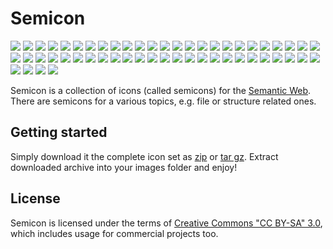 # Semicon 

![](https://raw.github.com/k00ni/semicon/master/png/all/graph.png) ![](https://raw.github.com/k00ni/semicon/master/misc/images/whitespace.png) 
![](https://raw.github.com/k00ni/semicon/master/png/all/graph_dots.png) ![](https://raw.github.com/k00ni/semicon/master/misc/images/whitespace.png) 
![](https://raw.github.com/k00ni/semicon/master/png/all/graph_dots2.png) ![](https://raw.github.com/k00ni/semicon/master/misc/images/whitespace.png) 
![](https://raw.github.com/k00ni/semicon/master/png/all/part.png) ![](https://raw.github.com/k00ni/semicon/master/misc/images/whitespace.png) 
![](https://raw.github.com/k00ni/semicon/master/png/all/graph_dots3.png) ![](https://raw.github.com/k00ni/semicon/master/misc/images/whitespace.png) 
![](https://raw.github.com/k00ni/semicon/master/png/all/subgraph_dots3.png) ![](https://raw.github.com/k00ni/semicon/master/misc/images/whitespace.png) 
![](https://raw.github.com/k00ni/semicon/master/png/all/subgraph_dots.png) ![](https://raw.github.com/k00ni/semicon/master/misc/images/whitespace.png) 
![](https://raw.github.com/k00ni/semicon/master/png/all/subgraph_dots2.png) ![](https://raw.github.com/k00ni/semicon/master/misc/images/whitespace.png) 
![](https://raw.github.com/k00ni/semicon/master/png/all/importTriple.png) ![](https://raw.github.com/k00ni/semicon/master/misc/images/whitespace.png) 
![](https://raw.github.com/k00ni/semicon/master/png/all/exportTriple.png) ![](https://raw.github.com/k00ni/semicon/master/misc/images/whitespace.png) 
![](https://raw.github.com/k00ni/semicon/master/png/all/sparql3.png) ![](https://raw.github.com/k00ni/semicon/master/misc/images/whitespace.png) 
![](https://raw.github.com/k00ni/semicon/master/png/all/sparql.png) ![](https://raw.github.com/k00ni/semicon/master/misc/images/whitespace.png) 
![](https://raw.github.com/k00ni/semicon/master/png/all/sparql2.png) ![](https://raw.github.com/k00ni/semicon/master/misc/images/whitespace.png) 
![](https://raw.github.com/k00ni/semicon/master/png/all/sparql4.png) ![](https://raw.github.com/k00ni/semicon/master/misc/images/whitespace.png) 
![](https://raw.github.com/k00ni/semicon/master/png/all/sparql5.png) ![](https://raw.github.com/k00ni/semicon/master/misc/images/whitespace.png) 
![](https://raw.github.com/k00ni/semicon/master/png/all/circle.png) ![](https://raw.github.com/k00ni/semicon/master/misc/images/whitespace.png) 
![](https://raw.github.com/k00ni/semicon/master/png/all/bipartite_graph.png) ![](https://raw.github.com/k00ni/semicon/master/misc/images/whitespace.png) 
![](https://raw.github.com/k00ni/semicon/master/png/all/bipartite_graph2.png) ![](https://raw.github.com/k00ni/semicon/master/misc/images/whitespace.png) 
![](https://raw.github.com/k00ni/semicon/master/png/all/2graphs.png) ![](https://raw.github.com/k00ni/semicon/master/misc/images/whitespace.png) 
![](https://raw.github.com/k00ni/semicon/master/png/all/addNode.png) ![](https://raw.github.com/k00ni/semicon/master/misc/images/whitespace.png) 
![](https://raw.github.com/k00ni/semicon/master/png/all/traversing.png) ![](https://raw.github.com/k00ni/semicon/master/misc/images/whitespace.png) 
![](https://raw.github.com/k00ni/semicon/master/png/all/crooked_construction.png) ![](https://raw.github.com/k00ni/semicon/master/misc/images/whitespace.png) 
![](https://raw.github.com/k00ni/semicon/master/png/all/sparql6.png) ![](https://raw.github.com/k00ni/semicon/master/misc/images/whitespace.png) 
![](https://raw.github.com/k00ni/semicon/master/png/all/center.png) ![](https://raw.github.com/k00ni/semicon/master/misc/images/whitespace.png) 
![](https://raw.github.com/k00ni/semicon/master/png/all/center2.png) ![](https://raw.github.com/k00ni/semicon/master/misc/images/whitespace.png) 
![](https://raw.github.com/k00ni/semicon/master/png/all/center3.png) ![](https://raw.github.com/k00ni/semicon/master/misc/images/whitespace.png) 
![](https://raw.github.com/k00ni/semicon/master/png/all/star.png) ![](https://raw.github.com/k00ni/semicon/master/misc/images/whitespace.png) 


Semicon is a collection of icons (called semicons) for the [Semantic Web](http://en.wikipedia.org/wiki/Semantic_Web).
There are semicons for a various topics, e.g. file or structure related ones.

## Getting started

Simply download it the complete icon set as [zip](https://github.com/k00ni/semicon/raw/master/downloads/semicon.zip) 
or [tar gz](https://github.com/k00ni/semicon/raw/master/downloads/semicon.tar.gz). 
Extract downloaded archive into your images folder and enjoy!

## License
Semicon is licensed under the terms of 
[Creative Commons "CC BY-SA" 3.0](http://creativecommons.org/licenses/by-sa/3.0/deed.en_US), 
which includes usage for commercial projects too.
